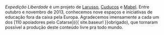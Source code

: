 *Expedição Liberdade* é um projeto de [Larusso](http://larusso.com.br), 
[Cuducos](http://cuducos.me) e [Mabel](http://mabel.ml). Entre outubro e 
novembro de 2013, conhecemos nove espaços e iniciativas de educação fora da 
caixa pela Europa. Agradecemos imensamente a cada um dos [110 apoiadores pelo
Catarse]({{ site.baseurl }}obrigado), que tornaram possível a produção deste
conteúdo livre pra todo mundo.
